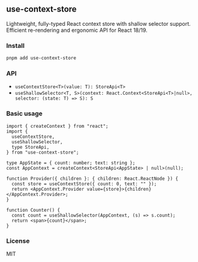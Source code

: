 ## use-context-store

Lightweight, fully-typed React context store with shallow selector support. Efficient re-rendering and ergonomic API for React 18/19.

### Install

```bash
pnpm add use-context-store
```

### API

- `useContextStore<T>(value: T): StoreApi<T>`
- `useShallowSelector<T, S>(context: React.Context<StoreApi<T>|null>, selector: (state: T) => S): S`

### Basic usage

```tsx
import { createContext } from "react";
import {
  useContextStore,
  useShallowSelector,
  type StoreApi,
} from "use-context-store";

type AppState = { count: number; text: string };
const AppContext = createContext<StoreApi<AppState> | null>(null);

function Provider({ children }: { children: React.ReactNode }) {
  const store = useContextStore({ count: 0, text: "" });
  return <AppContext.Provider value={store}>{children}</AppContext.Provider>;
}

function Counter() {
  const count = useShallowSelector(AppContext, (s) => s.count);
  return <span>{count}</span>;
}
```

### License

MIT
